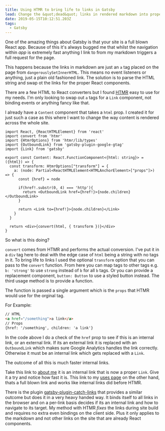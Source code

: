 ```yaml
---
title: Using HTMR to bring life to links in Gatsby
lead: Change the &quot;dead&quot; links in rendered markdown into proper links in Gatsby
date: 2019-05-15T10:12:51.203Z
tags:
  - Gatsby
---
```

One of the amazing things about Gatsby is that your site is a full blown React app. Because of this it's always bugged me that whilst the navigation within _app_ is extremely fast anything I link to from my markdown triggers a full request for the page.

This happens because the links in markdown are just an `a` tag placed on the page from `dangerouslySetInnerHTML`. This means no event listeners or anything, just a plain old fashioned link. The solution is to parse the HTML string and swap ot the links for the proper React components.

There are a few HTML to React converters but I found [HTMR](https://github.com/pveyes/htmr) easy to use for my needs. I'm only looking to swap out `a` tags for a `Link` component, not binding events or anything fancy like that.

I already have a `Content` component that takes a `html` prop. I created it for just such a case as this where I want to change the way content is rendered across the whole site.

```tsx
import React, {ReactHTMLElement} from 'react'
import convert from 'htmr'
import {HtmrOptions} from 'htmr/lib/types'
import {OutboundLink} from 'gatsby-plugin-google-gtag'
import {Link} from 'gatsby'

export const Content: React.FunctionComponent<{html: string}> = ({html}) => {
  const transform: HtmrOptions["transform"] = {
    a: (node: Partial<ReactHTMLElement<HTMLAnchorElement>["props"]>) => {
      const {href} = node

      if(href!.substr(0, 4) === 'http'){
        return <OutboundLink href={href!}>{node.children}</OutboundLink>
      }

      return <Link to={href!}>{node.children}</Link>
    }
  }

  return <div>{convert(html, { transform })}</div>
}
```

So what is this doing?

`convert` comes from HTMR and performs the actual conversion. I've put it in a `div` tag here to deal with the edge case of `html` being a string with no tags in it. To bring life to links I used the optional `transform` option that you can pass to the `convert` function. From here you can map tags to other tags e.g. `b: 'strong'` to use `strong` instead of `b` for all `b` tags. Or you can provide a replacement component, `button: Button` to use a styled button instead. The third usage method is to provide a function.

The function is passed a single argument which is the `props` that HTMR would use for the orginal tag.

For Example:
```html
// HTML
<a href="/something">a link</a>
// Props
{href: '/something', children: 'a link'}
```
In the code above I do a check of the `href` prop to see if this is an internal link, or an external link. If its an external link it is replaced with an `OutboundLink` which makes sure Google Analytics handles the link correctly. Otherwise it must be an internal link which gets replaced with a `Link`.

The outcome of all this is much faster internal links.

Take this link to [about me](/about) it is an internal link that is now a proper `Link`. Give it a try and notice how fast it is. This link to my [uses page](https://arcath.net/uses) on the other hand, thats a full blown link and works like internal links did before HTMR.

There is the plugin [gatsby-plugin-catch-links](https://www.gatsbyjs.org/packages/gatsby-plugin-catch-links/) that provides a similar outcome but does it in a very heavy handed way. It binds itself to all links in the browser and on a per-link basis decides if its an internal link and how to navigate to its target. My method with HTMR _fixes_ the links during site build and requires no extra even bindings on the client side. Plus it only applies to the markdown and not other links on the site that are already React components.
